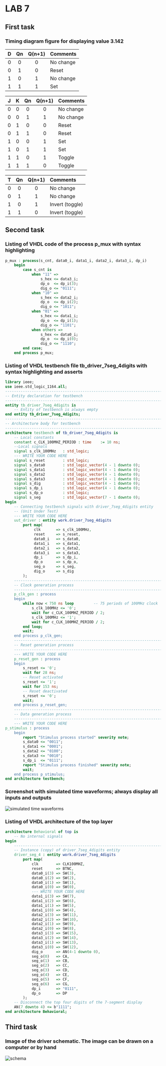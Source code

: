 # LAB 7

## First task

### Timing diagram figure for displaying value 3.142

   | **D** | **Qn** | **Q(n+1)** | **Comments** |
   | :-: | :-: | :-: | :-- |
   | 0 | 0 | 0 | No change |
   | 0 | 1 | 0 | Reset |
   | 1 | 0 | 1 | No change |
   | 1 | 1 | 1 | Set |

   | **J** | **K** | **Qn** | **Q(n+1)** | **Comments** |
   | :-: | :-: | :-: | :-: | :-- |
   | 0 | 0 | 0 | 0 | No change |
   | 0 | 0 | 1 | 1 | No change |
   | 0 | 1 | 0 | 0 | Reset |
   | 0 | 1 | 1 | 0 | Reset |
   | 1 | 0 | 0 | 1 | Set |
   | 1 | 0 | 1 | 1 | Set |
   | 1 | 1 | 0 | 1 | Toggle |
   | 1 | 1 | 1 | 0 | Toggle |

   | **T** | **Qn** | **Q(n+1)** | **Comments** |
   | :-: | :-: | :-: | :-- |
   | 0 | 0 | 0 | No change |
   | 0 | 1 | 1 | No change |
   | 1 | 0 | 1 | Invert (toggle) |
   | 1 | 1 | 0 | Invert (toggle) |

## Second task

### Listing of VHDL code of the process p_mux with syntax highlighting

```vhdl
p_mux : process(s_cnt, data0_i, data1_i, data2_i, data3_i, dp_i)
    begin
        case s_cnt is
            when "11" =>
                s_hex <= data3_i;
                dp_o  <= dp_i(3);
                dig_o <= "0111";
            when "10" =>
                s_hex <= data2_i;
                dp_o  <= dp_i(2);
                dig_o <= "1011";
            when "01" =>
                s_hex <= data1_i;
                dp_o  <= dp_i(1);
                dig_o <= "1101";
            when others =>
                s_hex <= data0_i;
                dp_o  <= dp_i(0);
                dig_o <= "1110";
        end case;
    end process p_mux;
```

### Listing of VHDL testbench file tb_driver_7seg_4digits with syntax highlighting and asserts

```vhdl
library ieee;
use ieee.std_logic_1164.all;
------------------------------------------------------------------------
-- Entity declaration for testbench
------------------------------------------------------------------------
entity tb_driver_7seg_4digits is
    -- Entity of testbench is always empty
end entity tb_driver_7seg_4digits;
------------------------------------------------------------------------
-- Architecture body for testbench
------------------------------------------------------------------------
architecture testbench of tb_driver_7seg_4digits is
    -- Local constants
    constant c_CLK_100MHZ_PERIOD : time    := 10 ns;
    --Local signals
    signal s_clk_100MHz   : std_logic;
    --- WRITE YOUR CODE HERE
    signal s_reset        : std_logic;
    signal s_data0        : std_logic_vector(4 - 1 downto 0);
    signal s_data1        : std_logic_vector(4 - 1 downto 0);
    signal s_data2        : std_logic_vector(4 - 1 downto 0);
    signal s_data3        : std_logic_vector(4 - 1 downto 0);
    signal s_dig          : std_logic_vector(4 - 1 downto 0);
    signal s_dp_i         : std_logic_vector(4 - 1 downto 0);
    signal s_dp_o         : std_logic;
    signal s_seg          : std_logic_vector(7 - 1 downto 0);
begin
    -- Connecting testbench signals with driver_7seg_4digits entity
    -- (Unit Under Test)
    --- WRITE YOUR CODE HERE
    uut_driver : entity work.driver_7seg_4digits
        port map(
             clk       => s_clk_100MHz,
             reset     => s_reset,
             data0_i   => s_data0,
             data1_i   => s_data1,
             data2_i   => s_data2,
             data3_i   => s_data3,
             dp_i      => s_dp_i,
             dp_o      => s_dp_o,
             seg_o     => s_seg,
             dig_o     => s_dig
        );
    --------------------------------------------------------------------
    -- Clock generation process
    --------------------------------------------------------------------
    p_clk_gen : process
    begin
        while now < 750 ns loop         -- 75 periods of 100MHz clock
            s_clk_100MHz <= '0';
            wait for c_CLK_100MHZ_PERIOD / 2;
            s_clk_100MHz <= '1';
            wait for c_CLK_100MHZ_PERIOD / 2;
        end loop;
        wait;
    end process p_clk_gen;
    --------------------------------------------------------------------
    -- Reset generation process
    --------------------------------------------------------------------
    --- WRITE YOUR CODE HERE
    p_reset_gen : process
    begin
        s_reset <= '0';
        wait for 28 ns;
        -- Reset activated
        s_reset <= '1';
        wait for 153 ns;
        -- Reset deactivated
        s_reset <= '0';
        wait;
    end process p_reset_gen;
    --------------------------------------------------------------------
    -- Data generation process
    --------------------------------------------------------------------
    --- WRITE YOUR CODE HERE
p_stimulus : process
    begin
        report "Stimulus process started" severity note;
        s_data0 <= "0011";
        s_data1 <= "0001";
        s_data2 <= "0100";
        s_data3 <= "0010";
        s_dp_i  <= "0111";
        report "Stimulus process finished" severity note;
        wait;
    end process p_stimulus;
end architecture testbench;
```

### Screenshot with simulated time waveforms; always display all inputs and outputs

![simulated time waveforms](Images/waveform.JPG)

### Listing of VHDL architecture of the top layer

```vhdl
architecture Behavioral of top is
    -- No internal signals
begin
    --------------------------------------------------------------------
    -- Instance (copy) of driver_7seg_4digits entity
    driver_seg_4 : entity work.driver_7seg_4digits
        port map(
            clk        => CLK100MHZ,
            reset      => BTNC,
            data0_i(3) => SW(3),
            data0_i(2) => SW(2),
            data0_i(1) => SW(1),
            data0_i(0) => SW(0),
            --- WRITE YOUR CODE HERE
            data1_i(3) => SW(7),
            data1_i(2) => SW(6),
            data1_i(1) => SW(5),
            data1_i(0) => SW(4),
            data2_i(3) => SW(11),
            data2_i(2) => SW(10),
            data2_i(1) => SW(9),
            data2_i(0) => SW(8),
            data3_i(3) => SW(15),
            data3_i(2) => SW(14),
            data3_i(1) => SW(13),
            data3_i(0) => SW(12),
            dig_o      => AN(4-1 downto 0),
            seg_o(0)   => CA,
            seg_o(1)   => CB,
            seg_o(2)   => CC,
            seg_o(3)   => CD,
            seg_o(4)   => CE,
            seg_o(5)   => CF,
            seg_o(6)   => CG,
            dp_i       => "0111",
            dp_o       => DP
        );
    -- Disconnect the top four digits of the 7-segment display
    AN(7 downto 4) <= b"1111";
end architecture Behavioral;
```

## Third task

### Image of the driver schematic. The image can be drawn on a computer or by hand

![schema](Images/schema.jpg)
